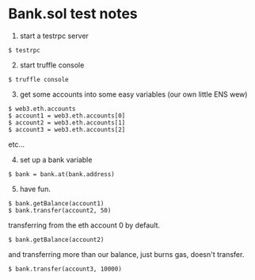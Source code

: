 # Bank.sol test notes

1. start a testrpc server

``` 
$ testrpc
```

2. start truffle console

``` 
$ truffle console
```

3. get some accounts into some easy variables (our own little ENS wew)

```
$ web3.eth.accounts
$ account1 = web3.eth.accounts[0]
$ account2 = web3.eth.accounts[1]
$ account3 = web3.eth.accounts[2]
```
etc...

4. set up a bank variable

```
$ bank = bank.at(bank.address)
```

5. have fun.

```
$ bank.getBalance(account1)
$ bank.transfer(account2, 50)
```

transferring from the eth account 0 by default.

```
$ bank.getBalance(account2)
```

and transferring more than our balance, just burns gas, doesn't transfer.

```
$ bank.transfer(account3, 10000)
```
